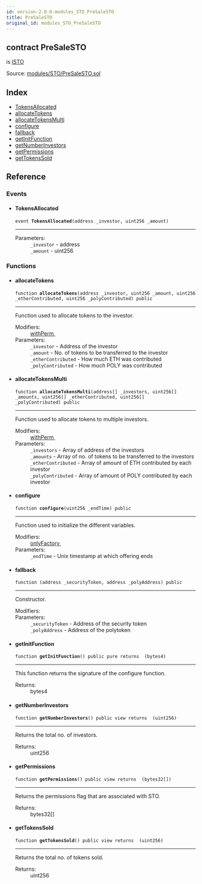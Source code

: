 ```yaml
---
id: version-2.0.0-modules_STO_PreSaleSTO
title: PreSaleSTO
original_id: modules_STO_PreSaleSTO
---
```


<div class="contract-doc"><div class="contract"><h2 class="contract-header"><span class="contract-kind">contract</span> PreSaleSTO</h2><p class="base-contracts"><span>is</span> <a href="modules_STO_ISTO.html">ISTO</a></p><div class="source">Source: <a href="git+https://github.com/PolymathNetwork/polymath-core/blob/v1.4.0/contracts/modules/STO/PreSaleSTO.sol" target="_blank">modules/STO/PreSaleSTO.sol</a></div></div><div class="index"><h2>Index</h2><ul><li><a href="modules_STO_PreSaleSTO.html#TokensAllocated">TokensAllocated</a></li><li><a href="modules_STO_PreSaleSTO.html#allocateTokens">allocateTokens</a></li><li><a href="modules_STO_PreSaleSTO.html#allocateTokensMulti">allocateTokensMulti</a></li><li><a href="modules_STO_PreSaleSTO.html#configure">configure</a></li><li><a href="modules_STO_PreSaleSTO.html#">fallback</a></li><li><a href="modules_STO_PreSaleSTO.html#getInitFunction">getInitFunction</a></li><li><a href="modules_STO_PreSaleSTO.html#getNumberInvestors">getNumberInvestors</a></li><li><a href="modules_STO_PreSaleSTO.html#getPermissions">getPermissions</a></li><li><a href="modules_STO_PreSaleSTO.html#getTokensSold">getTokensSold</a></li></ul></div><div class="reference"><h2>Reference</h2><div class="events"><h3>Events</h3><ul><li><div class="item event"><span id="TokensAllocated" class="anchor-marker"></span><h4 class="name">TokensAllocated</h4><div class="body"><code class="signature">event <strong>TokensAllocated</strong><span>(address _investor, uint256 _amount) </span></code><hr/><dl><dt><span class="label-parameters">Parameters:</span></dt><dd><div><code>_investor</code> - address</div><div><code>_amount</code> - uint256</div></dd></dl></div></div></li></ul></div><div class="functions"><h3>Functions</h3><ul><li><div class="item function"><span id="allocateTokens" class="anchor-marker"></span><h4 class="name">allocateTokens</h4><div class="body"><code class="signature">function <strong>allocateTokens</strong><span>(address _investor, uint256 _amount, uint256 _etherContributed, uint256 _polyContributed) </span><span>public </span></code><hr/><div class="description"><p>Function used to allocate tokens to the investor.</p></div><dl><dt><span class="label-modifiers">Modifiers:</span></dt><dd><a href="modules_Module.html#withPerm">withPerm </a></dd><dt><span class="label-parameters">Parameters:</span></dt><dd><div><code>_investor</code> - Address of the investor</div><div><code>_amount</code> - No. of tokens to be transferred to the investor</div><div><code>_etherContributed</code> - How much ETH was contributed</div><div><code>_polyContributed</code> - How much POLY was contributed</div></dd></dl></div></div></li><li><div class="item function"><span id="allocateTokensMulti" class="anchor-marker"></span><h4 class="name">allocateTokensMulti</h4><div class="body"><code class="signature">function <strong>allocateTokensMulti</strong><span>(address[] _investors, uint256[] _amounts, uint256[] _etherContributed, uint256[] _polyContributed) </span><span>public </span></code><hr/><div class="description"><p>Function used to allocate tokens to multiple investors.</p></div><dl><dt><span class="label-modifiers">Modifiers:</span></dt><dd><a href="modules_Module.html#withPerm">withPerm </a></dd><dt><span class="label-parameters">Parameters:</span></dt><dd><div><code>_investors</code> - Array of address of the investors</div><div><code>_amounts</code> - Array of no. of tokens to be transferred to the investors</div><div><code>_etherContributed</code> - Array of amount of ETH contributed by each investor</div><div><code>_polyContributed</code> - Array of amount of POLY contributed by each investor</div></dd></dl></div></div></li><li><div class="item function"><span id="configure" class="anchor-marker"></span><h4 class="name">configure</h4><div class="body"><code class="signature">function <strong>configure</strong><span>(uint256 _endTime) </span><span>public </span></code><hr/><div class="description"><p>Function used to initialize the different variables.</p></div><dl><dt><span class="label-modifiers">Modifiers:</span></dt><dd><a href="modules_Module.html#onlyFactory">onlyFactory </a></dd><dt><span class="label-parameters">Parameters:</span></dt><dd><div><code>_endTime</code> - Unix timestamp at which offering ends</div></dd></dl></div></div></li><li><div class="item function"><span id="fallback" class="anchor-marker"></span><h4 class="name">fallback</h4><div class="body"><code class="signature">function <strong></strong><span>(address _securityToken, address _polyAddress) </span><span>public </span></code><hr/><div class="description"><p>Constructor.</p></div><dl><dt><span class="label-modifiers">Modifiers:</span></dt><dd></dd><dt><span class="label-parameters">Parameters:</span></dt><dd><div><code>_securityToken</code> - Address of the security token</div><div><code>_polyAddress</code> - Address of the polytoken</div></dd></dl></div></div></li><li><div class="item function"><span id="getInitFunction" class="anchor-marker"></span><h4 class="name">getInitFunction</h4><div class="body"><code class="signature">function <strong>getInitFunction</strong><span>() </span><span>public </span><span>pure </span><span>returns  (bytes4) </span></code><hr/><div class="description"><p>This function returns the signature of the configure function.</p></div><dl><dt><span class="label-return">Returns:</span></dt><dd>bytes4</dd></dl></div></div></li><li><div class="item function"><span id="getNumberInvestors" class="anchor-marker"></span><h4 class="name">getNumberInvestors</h4><div class="body"><code class="signature">function <strong>getNumberInvestors</strong><span>() </span><span>public </span><span>view </span><span>returns  (uint256) </span></code><hr/><div class="description"><p>Returns the total no. of investors.</p></div><dl><dt><span class="label-return">Returns:</span></dt><dd>uint256</dd></dl></div></div></li><li><div class="item function"><span id="getPermissions" class="anchor-marker"></span><h4 class="name">getPermissions</h4><div class="body"><code class="signature">function <strong>getPermissions</strong><span>() </span><span>public </span><span>view </span><span>returns  (bytes32[]) </span></code><hr/><div class="description"><p>Returns the permissions flag that are associated with STO.</p></div><dl><dt><span class="label-return">Returns:</span></dt><dd>bytes32[]</dd></dl></div></div></li><li><div class="item function"><span id="getTokensSold" class="anchor-marker"></span><h4 class="name">getTokensSold</h4><div class="body"><code class="signature">function <strong>getTokensSold</strong><span>() </span><span>public </span><span>view </span><span>returns  (uint256) </span></code><hr/><div class="description"><p>Returns the total no. of tokens sold.</p></div><dl><dt><span class="label-return">Returns:</span></dt><dd>uint256</dd></dl></div></div></li></ul></div></div></div>
